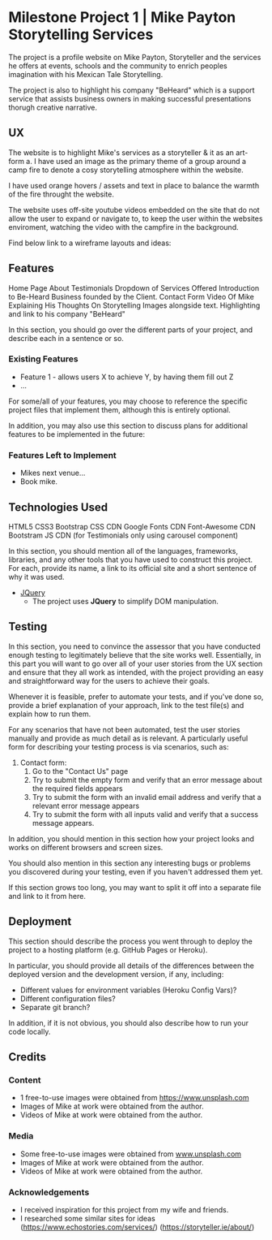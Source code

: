 # Milestone Project 1 | Mike Payton Storytelling Services

The project is a profile website on Mike Payton, Storyteller and the services he offers at events, schools and
the community to enrich peoples imagination with his Mexican Tale Storytelling.

The project is also to highlight his company "BeHeard" which is a support service that assists business owners in making 
successful presentations thorugh creative narrative. 

## UX

The website is to highlight Mike's services as a storyteller & it as an art-form a. 
I have used an image as the primary theme of a group around a camp fire to denote a cosy storytelling atmosphere within the website. 

I have used orange hovers / assets and text in place to balance the warmth of the fire throught the website. 

The website uses off-site youtube videos embedded on the site that do not allow the user to expand or navigate to, to keep the user within the websites enviroment, watching the video with the campfire in the background.

Find below link to a wireframe layouts and ideas:


## Features

Home Page
About
Testimonials
Dropdown of Services Offered
Introduction to Be-Heard Business founded by the Client.
Contact Form
Video Of Mike Explaining His Thoughts On Storytelling
Images alongside text.
Highlighting and link to his company "BeHeard"

In this section, you should go over the different parts of your project, and describe each in a sentence or so.
 
### Existing Features
- Feature 1 - allows users X to achieve Y, by having them fill out Z
- ...

For some/all of your features, you may choose to reference the specific project files that implement them, although this is entirely optional.

In addition, you may also use this section to discuss plans for additional features to be implemented in the future:

### Features Left to Implement
- Mikes next venue...
- Book mike. 

## Technologies Used

HTML5
CSS3
Bootstrap CSS CDN
Google Fonts CDN
Font-Awesome CDN
Bootstram JS CDN (for Testimonials only using carousel component)


In this section, you should mention all of the languages, frameworks, libraries, and any other tools that you have used to construct this project. For each, provide its name, a link to its official site and a short sentence of why it was used.

- [JQuery](https://jquery.com)
    - The project uses **JQuery** to simplify DOM manipulation.


## Testing

In this section, you need to convince the assessor that you have conducted enough testing to legitimately believe that the site works well. Essentially, in this part you will want to go over all of your user stories from the UX section and ensure that they all work as intended, with the project providing an easy and straightforward way for the users to achieve their goals.

Whenever it is feasible, prefer to automate your tests, and if you've done so, provide a brief explanation of your approach, link to the test file(s) and explain how to run them.

For any scenarios that have not been automated, test the user stories manually and provide as much detail as is relevant. A particularly useful form for describing your testing process is via scenarios, such as:

1. Contact form:
    1. Go to the "Contact Us" page
    2. Try to submit the empty form and verify that an error message about the required fields appears
    3. Try to submit the form with an invalid email address and verify that a relevant error message appears
    4. Try to submit the form with all inputs valid and verify that a success message appears.

In addition, you should mention in this section how your project looks and works on different browsers and screen sizes.

You should also mention in this section any interesting bugs or problems you discovered during your testing, even if you haven't addressed them yet.

If this section grows too long, you may want to split it off into a separate file and link to it from here.

## Deployment

This section should describe the process you went through to deploy the project to a hosting platform (e.g. GitHub Pages or Heroku).

In particular, you should provide all details of the differences between the deployed version and the development version, if any, including:
- Different values for environment variables (Heroku Config Vars)?
- Different configuration files?
- Separate git branch?

In addition, if it is not obvious, you should also describe how to run your code locally.


## Credits

### Content

- 1 free-to-use images were obtained from https://www.unsplash.com
- Images of Mike at work were obtained from the author.
- Videos of Mike at work were obtained from the author. 

### Media
- Some free-to-use images were obtained from www.unsplash.com
- Images of Mike at work were obtained from the author.
- Videos of Mike at work were obtained from the author. 

### Acknowledgements

- I received inspiration for this project from my wife and friends. 
- I researched some similar sites for ideas (https://www.echostories.com/services/) (https://storyteller.ie/about/)